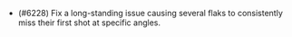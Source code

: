 - (#6228) Fix a long-standing issue causing several flaks to consistently miss their first shot at specific angles.